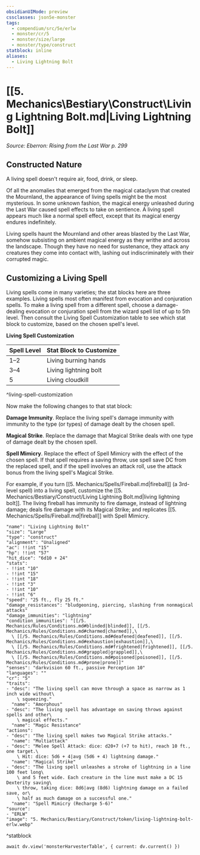 ```yaml
---
obsidianUIMode: preview
cssclasses: json5e-monster
tags:
  - compendium/src/5e/erlw
  - monster/cr/5
  - monster/size/large
  - monster/type/construct
statblock: inline
aliases:
  - Living Lightning Bolt
---
```

# [[5. Mechanics\Bestiary\Construct\Living Lightning Bolt.md|Living Lightning Bolt]]
*Source: Eberron: Rising from the Last War p. 299*  

## Constructed Nature

A living spell doesn't require air, food, drink, or sleep.

Of all the anomalies that emerged from the magical cataclysm that created the Mournland, the appearance of living spells might be the most mysterious. In some unknown fashion, the magical energy unleashed during the Last War caused spell effects to take on sentience. A living spell appears much like a normal spell effect, except that its magical energy endures indefinitely.

Living spells haunt the Mournland and other areas blasted by the Last War, somehow subsisting on ambient magical energy as they writhe and across the landscape. Though they have no need for sustenance, they attack any creatures they come into contact with, lashing out indiscriminately with their corrupted magic.

## Customizing a Living Spell

Living spells come in many varieties; the stat blocks here are three examples. Living spells most often manifest from evocation and conjuration spells. To make a living spell from a different spell, choose a damage-dealing evocation or conjuration spell from the wizard spell list of up to 5th level. Then consult the Living Spell Customization table to see which stat block to customize, based on the chosen spell's level.

**Living Spell Customization**

| Spell Level | Stat Block to Customize |
|-------------|-------------------------|
| 1–2 | Living burning hands |
| 3–4 | Living lightning bolt |
| 5 | Living cloudkill |
^living-spell-customization

Now make the following changes to that stat block:

**Damage Immunity**. Replace the living spell's damage immunity with immunity to the type (or types) of damage dealt by the chosen spell.

**Magical Strike**. Replace the damage that Magical Strike deals with one type of damage dealt by the chosen spell.

**Spell Mimicry**. Replace the effect of Spell Mimicry with the effect of the chosen spell. If that spell requires a saving throw, use spell save DC from the replaced spell, and if the spell involves an attack roll, use the attack bonus from the living spell's Magical Strike.

For example, if you turn [[5. Mechanics/Spells/Fireball.md|fireball]] (a 3rd-level spell) into a living spell, customize the [[5. Mechanics/Bestiary/Construct/Living Lightning Bolt.md|living lightning bolt]]. The living fireball has immunity to fire damage, instead of lightning damage; deals fire damage with its Magical Strike; and replicates [[5. Mechanics/Spells/Fireball.md|fireball]] with Spell Mimicry.

```statblock
"name": "Living Lightning Bolt"
"size": "Large"
"type": "construct"
"alignment": "Unaligned"
"ac": !!int "15"
"hp": !!int "57"
"hit_dice": "6d10 + 24"
"stats":
- !!int "10"
- !!int "15"
- !!int "18"
- !!int "3"
- !!int "10"
- !!int "6"
"speed": "25 ft., fly 25 ft."
"damage_resistances": "bludgeoning, piercing, slashing from nonmagical attacks"
"damage_immunities": "lightning"
"condition_immunities": "[[/5. Mechanics/Rules/Conditions.md#blinded|blinded]], [[/5. Mechanics/Rules/Conditions.md#charmed|charmed]],\
  \ [[/5. Mechanics/Rules/Conditions.md#deafened|deafened]], [[/5. Mechanics/Rules/Conditions.md#exhaustion|exhaustion]],\
  \ [[/5. Mechanics/Rules/Conditions.md#frightened|frightened]], [[/5. Mechanics/Rules/Conditions.md#grappled|grappled]],\
  \ [[/5. Mechanics/Rules/Conditions.md#poisoned|poisoned]], [[/5. Mechanics/Rules/Conditions.md#prone|prone]]"
"senses": "darkvision 60 ft., passive Perception 10"
"languages": ""
"cr": "5"
"traits":
- "desc": "The living spell can move through a space as narrow as 1 inch wide without\
    \ squeezing."
  "name": "Amorphous"
- "desc": "The living spell has advantage on saving throws against spells and other\
    \ magical effects."
  "name": "Magic Resistance"
"actions":
- "desc": "The living spell makes two Magical Strike attacks."
  "name": "Multiattack"
- "desc": "Melee Spell Attack: dice: d20+7 (+7 to hit), reach 10 ft., one target.\
    \ Hit: dice: 5d6 + 4|avg (5d6 + 4) lightning damage."
  "name": "Magical Strike"
- "desc": "The living spell unleashes a stroke of lightning in a line 100 feet long\
    \ and 5 feet wide. Each creature in the line must make a DC 15 Dexterity saving\
    \ throw, taking dice: 8d6|avg (8d6) lightning damage on a failed save, or\
    \ half as much damage on a successful one."
  "name": "Spell Mimicry (Recharge 5-6)"
"source":
- "ERLW"
"image": "5. Mechanics/Bestiary/Construct/token/living-lightning-bolt-erlw.webp"
```
^statblock

```dataviewjs
await dv.view('monsterHarvesterTable', { current: dv.current() })
```
